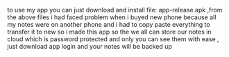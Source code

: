 to use my app you can just download and install file: app-release.apk ,from the above files
i had faced problem when i buyed new phone because all my notes were on another phone and i had to copy paste everything to transfer it to new so i made this app so the we all can store our notes in cloud which is password protected and only you can see them with ease , just download app login and your notes will be backed up 
